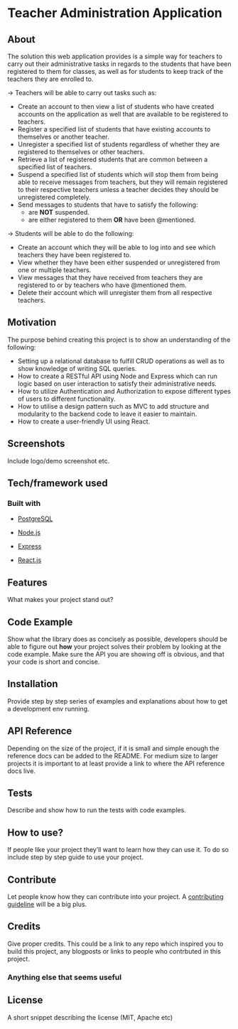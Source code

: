 # Teacher Administration Application

## About

The solution this web application provides is a simple way for teachers to carry out their administrative tasks in regards to the students that have been registered to them for classes, as well as for students to keep track of the teachers they are enrolled to.

&#8594; Teachers will be able to carry out tasks such as:

- Create an account to then view a list of students who have created accounts on the application as well that are available to be registered to teachers.
- Register a specified list of students that have existing accounts to themselves or another teacher.
- Unregister a specified list of students regardless of whether they are registered to themselves or other teachers.
- Retrieve a list of registered students that are common between a specified list of teachers.
- Suspend a specified list of students which will stop them from being able to receive messages from teachers, but they will remain registered to their respective teachers unless a teacher decides they should be unregistered completely.
- Send messages to students that have to satisfy the following:
  - are **NOT** suspended.
  - are either registered to them **OR** have been @mentioned.

&#8594; Students will be able to do the following:

- Create an account which they will be able to log into and see which teachers they have been registered to.
- View whether they have been either suspended or unregistered from one or multiple teachers.
- View messages that they have received from teachers they are registered to or by teachers who have @mentioned them.
- Delete their account which will unregister them from all respective teachers.

## Motivation

The purpose behind creating this project is to show an understanding of the following:

- Setting up a relational database to fulfill CRUD operations as well as to show knowledge of writing SQL queries.
- How to create a RESTful API using Node and Express which can run logic based on user interaction to satisfy their administrative needs.
- How to utilize Authentication and Authorization to expose different types of users to different functionality.
- How to utilise a design pattern such as MVC to add structure and modularity to the backend code to leave it easier to maintain.
- How to create a user-friendly UI using React.

## Screenshots

Include logo/demo screenshot etc.

## Tech/framework used

### Built with

- [PostgreSQL](https://www.postgresql.org/)

- [Node.js](https://nodejs.org/en/)

- [Express](https://expressjs.com/)

- [React.js](https://reactjs.org/)

## Features

What makes your project stand out?

## Code Example

Show what the library does as concisely as possible, developers should be able to figure out **how** your project solves their problem by looking at the code example. Make sure the API you are showing off is obvious, and that your code is short and concise.

## Installation

Provide step by step series of examples and explanations about how to get a development env running.

## API Reference

Depending on the size of the project, if it is small and simple enough the reference docs can be added to the README. For medium size to larger projects it is important to at least provide a link to where the API reference docs live.

## Tests

Describe and show how to run the tests with code examples.

## How to use?

If people like your project they’ll want to learn how they can use it. To do so include step by step guide to use your project.

## Contribute

Let people know how they can contribute into your project. A [contributing guideline](https://github.com/zulip/zulip-electron/blob/master/CONTRIBUTING.md) will be a big plus.

## Credits

Give proper credits. This could be a link to any repo which inspired you to build this project, any blogposts or links to people who contrbuted in this project.

### Anything else that seems useful

## License

A short snippet describing the license (MIT, Apache etc)

<!-- MIT © [Yourname]() -->
